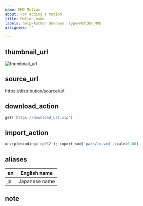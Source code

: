 ```yaml
---
name: MMD Motion
about: For adding a motion
title: Motion name
labels: help=Author Unknown, type=MOTION_MMD
assignees: ''

---
```


## thumbnail_url
![thumbnail_url](https://thumbnail_url.png)

## source_url
https://distribution/source/url

## download_action
```python
get('https://download_url.zip')
```

## import_action
```python
unzip(encoding='cp932'); import_vmd('path/to.vmd',scale=0.08)
```

## aliases
| en | English name |
|--|--|
| ja | Japanese name |

## note
